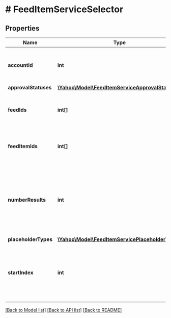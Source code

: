 # # FeedItemServiceSelector

## Properties

Name | Type | Description | Notes
------------ | ------------- | ------------- | -------------
**accountId** | **int** | &lt;div lang&#x3D;\&quot;ja\&quot;&gt;検索条件：アカウントIDです。&lt;/div&gt;&lt;div lang&#x3D;\&quot;en\&quot;&gt;Search condition: Account ID.&lt;/div&gt; | 
**approvalStatuses** | [**\Yahoo\Model\FeedItemServiceApprovalStatus[]**](FeedItemServiceApprovalStatus.md) |  | [optional] 
**feedIds** | **int[]** | &lt;div lang&#x3D;\&quot;ja\&quot;&gt;検索条件：フィードIDです。&lt;/div&gt;&lt;div lang&#x3D;\&quot;en\&quot;&gt;Search condition: Feed ID.&lt;/div&gt; | [optional] 
**feedItemIds** | **int[]** | &lt;div lang&#x3D;\&quot;ja\&quot;&gt;検索条件：フィードアイテムIDです。&lt;/div&gt;&lt;div lang&#x3D;\&quot;en\&quot;&gt;Search condition: Feed Item ID.&lt;/div&gt; | [optional] 
**numberResults** | **int** | &lt;div lang&#x3D;\&quot;ja\&quot;&gt;ページの最大件数です。このフィールドは、1以上を指定する必要があります。&lt;/div&gt;&lt;div lang&#x3D;\&quot;en\&quot;&gt;Maximum number of results to return in this page. This field must be greater than or equal to 1. Also see Entity Limits per operation.&lt;/div&gt; | [optional] [default to 500]
**placeholderTypes** | [**\Yahoo\Model\FeedItemServicePlaceholderType[]**](FeedItemServicePlaceholderType.md) |  | [optional] 
**startIndex** | **int** | &lt;div lang&#x3D;\&quot;ja\&quot;&gt;ページの先頭のインデックスです。このフィールドは、1以上を指定する必要があります。&lt;/div&gt;&lt;div lang&#x3D;\&quot;en\&quot;&gt;Index of the first result to return in this page. This field must be greater than or equal to 1.&lt;/div&gt; | [optional] [default to 1]

[[Back to Model list]](../../README.md#documentation-for-models) [[Back to API list]](../../README.md#documentation-for-api-endpoints) [[Back to README]](../../README.md)


